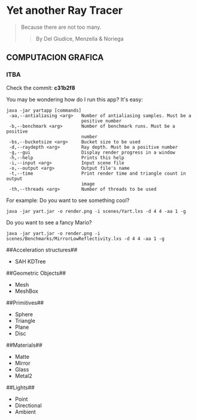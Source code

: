 # Yet another Ray Tracer #
> Because there are not too many.
>> By Del Giudice, Menzella & Noriega
## COMPUTACION GRAFICA ##
### ITBA ###

Check the commit: **c31b2f8**

You may be wondering how do I run this app?
It's easy:

```
java -jar yartapp [commands]
 -aa,--antialiasing <arg>   Number of antialiasing samples. Must be a
                            positive number
 -b,--benchmark <arg>       Number of benchmark runs. Must be a positive
                            number
 -bs,--bucketsize <arg>     Bucket size to be used
 -d,--raydepth <arg>        Ray depth. Must be a positive number
 -g,--gui                   Display render progress in a window
 -h,--help                  Prints this help
 -i,--input <arg>           Input scene file
 -o,--output <arg>          Output file's name
 -t,--time                  Print render time and triangle count in output
                            image
 -th,--threads <arg>        Number of threads to be used
```
For example:
Do you want to see something cool?
```
java -jar yart.jar -o render.png -i scenes/Yart.lxs -d 4 4 -aa 1 -g
```
Do you want to see a fancy Mario?
```
java -jar yart.jar -o render.png -i scenes/Benchmarks/MirrorLowReflectivity.lxs -d 4 4 -aa 1 -g
```


##Acceleration structures##
- SAH KDTree

##Geometric Objects##
- Mesh
- MeshBox

##Primitives##
- Sphere
- Triangle
- Plane
- Disc

##Materials##
- Matte
- Mirror
- Glass
- Metal2

##Lights##
- Point
- Directional
- Ambient

